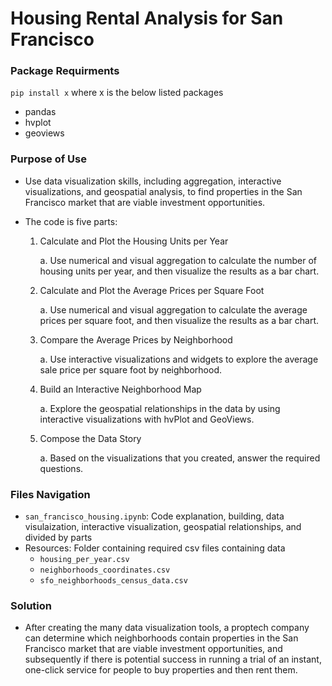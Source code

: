 # Housing Rental Analysis for San Francisco

### Package Requirments
`pip install x` where x is the below listed packages
* pandas
* hvplot
* geoviews

### Purpose of Use
* Use data visualization skills, including aggregation, interactive visualizations, and geospatial analysis, to find properties in the San Francisco market that are viable investment opportunities. 
* The code is five parts:
  
    1. Calculate and Plot the Housing Units per Year

        a. Use numerical and visual aggregation to calculate the number of housing units per year, and then visualize the results as a bar chart.
   
    2. Calculate and Plot the Average Prices per Square Foot
    
        a. Use numerical and visual aggregation to calculate the average prices per square foot, and then visualize the results as a bar chart.

    3. Compare the Average Prices by Neighborhood

        a. Use interactive visualizations and widgets to explore the average sale price per square foot by neighborhood.

    4. Build an Interactive Neighborhood Map

        a. Explore the geospatial relationships in the data by using interactive visualizations with hvPlot and GeoViews.

    5. Compose the Data Story

        a. Based on the visualizations that you created, answer the required questions.

### Files Navigation
* `san_francisco_housing.ipynb`: Code explanation, building, data visulaization, interactive visualization, geospatial relationships, and divided by parts
* Resources: Folder containing required csv files containing data
  * `housing_per_year.csv`
  * `neighborhoods_coordinates.csv`
  * `sfo_neighborhoods_census_data.csv`

### Solution
* After creating the many data visualization tools, a proptech company can determine which neighborhoods contain properties in the San Francisco market that are viable investment opportunities, and subsequently if there is potential success in running a trial of an instant, one-click service for people to buy properties and then rent them.
